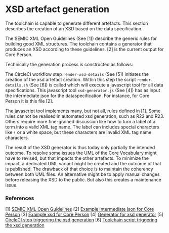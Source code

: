 # XSD artefact generation

The toolchain is capable to generate different artefacts.
This section describes the creation of an XSD based on the data specification.

The SEMIC XML Open Guidelines (See [1]) describe the generic rules for building good XML structures.
The toolchain contains a generator that produces an XSD according to these guidelines. 
[2] is the current output for Core Person.

Technically the generation process is constructed as follows:

The CircleCI workflow step `render-xsd-details` (See [5]) initiates the creation of the xsd artefact creation.
Within this step the script `render-details.sh` (See [6]) is called which will execute a javascript tool for all data specifications.
This javascript tool `xsd-generator.js` (See [4]) has as input the intermediate json for the dataspecification. 
For instance, for Core Person it is this file [2].

The javascript tool implements many, but not all, rules defined in [1].
Some rules cannot be realised in automated xsd generation, such as R22 and R23.
Others require more fine-grained discussion like how to turn a label of a term into a valid XML tag name. 
The label can includes special characters like `(` or a white space, but these characters are invalid XML tag name characters.

The result of the XSD generator is thus today only partially the intended outcome. 
To resolve some issues the UML of the Core Vocabulary might have to revised, but that impacts the other artefacts.
To minimize the impact, a dedicated UML variant might be created and the outcome of that is published.
The drawback of that choice is to maintain the coherency between both UML files.
An alternative might be to apply manual changes before releasing the XSD to the public.
But also this creates a maintenance issue.



### References

[1] [SEMIC XML Open Guidelines](https://github.com/SEMICeu/OpenGuidelines/blob/main/xml/guidelines.md)
[2] [Example intermediate json for Core Person](https://github.com/SEMICeu/uri.semic.eu-generated/blob/master/report/doc/core-vocabulary/core-person/all-core-person-ap.jsonld)
[3] [Example xsd for Core Person](https://github.com/SEMICeu/uri.semic.eu-generated/blob/master/doc/core-vocabulary/core-person/xsd/core-person-ap.xsd)
[4] [Generator for xsd generator](https://github.com/Informatievlaanderen/OSLO-SpecificationGenerator/blob/multigual-dev/xsd-generator.js)
[5] [CircleCI step triggering the xsd generation](https://github.com/SEMICeu/uri.semic.eu-publication/blob/master/.circleci/config.yml#L300)
[6] [Toolchain script triggering the xsd generation](https://github.com/SEMICeu/uri.semic.eu-publication/blob/master/scripts/render-details.sh#L356)

